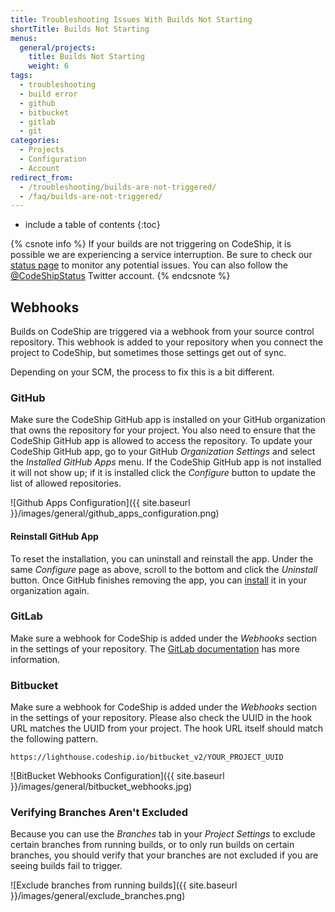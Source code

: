 ```yaml
---
title: Troubleshooting Issues With Builds Not Starting
shortTitle: Builds Not Starting
menus:
  general/projects:
    title: Builds Not Starting
    weight: 6
tags:
  - troubleshooting
  - build error
  - github
  - bitbucket
  - gitlab
  - git
categories:
  - Projects
  - Configuration
  - Account
redirect_from:
  - /troubleshooting/builds-are-not-triggered/
  - /faq/builds-are-not-triggered/
---
```


* include a table of contents
{:toc}

{% csnote info %}
If your builds are not triggering on CodeShip, it is possible we are experiencing a service interruption. Be sure to check our [status page](https://www.codeshipstatus.com) to monitor any potential issues. You can also follow the [@CodeShipStatus](https://twitter.com/codeshipstatus) Twitter account.
{% endcsnote %}

## Webhooks

Builds on CodeShip are triggered via a webhook from your source control repository. This webhook is added to your repository when you connect the project to CodeShip, but sometimes those settings get out of sync.

Depending on your SCM, the process to fix this is a bit different.

### GitHub

Make sure the CodeShip GitHub app is installed on your GitHub organization that owns the repository for your project. You also need to ensure that the CodeShip GitHub app is allowed to access the repository. To update your CodeShip GitHub app, go to your GitHub _Organization Settings_ and select the _Installed GitHub Apps_ menu. If the CodeShip GitHub app is not installed it will not show up; if it is installed click the _Configure_ button to update the list of allowed repositories.

![Github Apps Configuration]({{ site.baseurl }}/images/general/github_apps_configuration.png)

#### Reinstall GitHub App

To reset the installation, you can uninstall and reinstall the app. Under the same _Configure_ page as above, scroll to the bottom and click the _Uninstall_ button. Once GitHub finishes removing the app, you can [install](https://github.com/apps/codeship/installations/new) it in your organization again.

### GitLab

Make sure a webhook for CodeShip is added under the _Webhooks_ section in the settings of your repository. The [GitLab documentation](https://docs.gitlab.com/ce/user/project/integrations/webhooks.html) has more information.

### Bitbucket

Make sure a webhook for CodeShip is added under the _Webhooks_ section in the settings of your repository. Please also check the UUID in the hook URL matches the UUID from your project. The hook URL itself should match the following pattern.

```
https://lighthouse.codeship.io/bitbucket_v2/YOUR_PROJECT_UUID
```

![BitBucket Webhooks Configuration]({{ site.baseurl }}/images/general/bitbucket_webhooks.jpg)

### Verifying Branches Aren't Excluded

Because you can use the _Branches_ tab in your _Project Settings_ to exclude certain branches from running builds, or to only run builds on certain branches, you should verify that your branches are not excluded if you are seeing builds fail to trigger.

![Exclude branches from running builds]({{ site.baseurl }}/images/general/exclude_branches.png)
